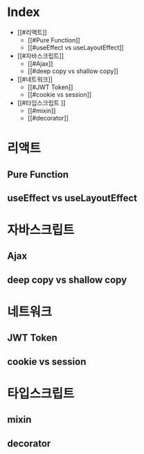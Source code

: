 # Index
- [[#리액트]]
	- [[#Pure Function]]
	- [[#useEffect vs useLayoutEffect]]
- [[#자바스크립트]]
	- [[#Ajax]]
	- [[#deep copy vs shallow copy]]
- [[#네트워크]]
	- [[#JWT Token]]
	- [[#cookie vs session]]
- [[#타입스크립트 ]]
	- [[#mixin]]
	- [[#decorator]]
# 리액트
## Pure Function
## useEffect vs useLayoutEffect

# 자바스크립트
## Ajax
## deep copy vs shallow copy
# 네트워크
## JWT Token
## cookie vs session
# 타입스크립트
## mixin
## decorator